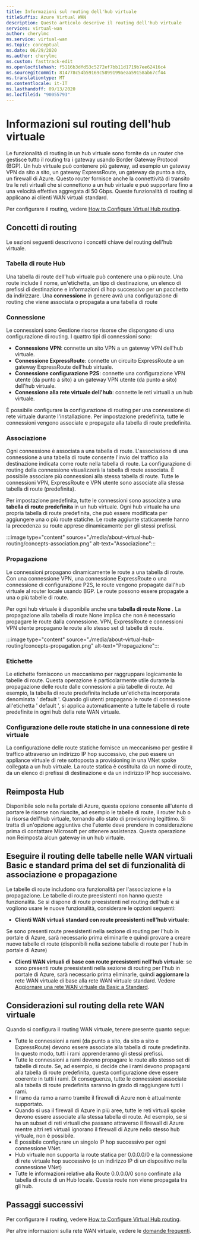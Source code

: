 ```yaml
---
title: Informazioni sul routing dell'hub virtuale
titleSuffix: Azure Virtual WAN
description: Questo articolo descrive il routing dell'hub virtuale
services: virtual-wan
author: cherylmc
ms.service: virtual-wan
ms.topic: conceptual
ms.date: 06/29/2020
ms.author: cherylmc
ms.custom: fasttrack-edit
ms.openlocfilehash: f5116b3dfd53c5272ef7bb11d1719b7ee62416c4
ms.sourcegitcommit: 814778c54b59169c5899199aeaa59158ab67cf44
ms.translationtype: MT
ms.contentlocale: it-IT
ms.lasthandoff: 09/13/2020
ms.locfileid: "90055793"
---
```

# <a name="about-virtual-hub-routing"></a>Informazioni sul routing dell'hub virtuale

Le funzionalità di routing in un hub virtuale sono fornite da un router che gestisce tutto il routing tra i gateway usando Border Gateway Protocol (BGP). Un hub virtuale può contenere più gateway, ad esempio un gateway VPN da sito a sito, un gateway ExpressRoute, un gateway da punto a sito, un firewall di Azure. Questo router fornisce anche la connettività di transito tra le reti virtuali che si connettono a un hub virtuale e può supportare fino a una velocità effettiva aggregata di 50 Gbps. Queste funzionalità di routing si applicano ai clienti WAN virtuali standard. 

Per configurare il routing, vedere [How to Configure Virtual Hub routing](how-to-virtual-hub-routing.md).

## <a name="routing-concepts"></a><a name="concepts"></a>Concetti di routing

Le sezioni seguenti descrivono i concetti chiave del routing dell'hub virtuale.

### <a name="hub-route-table"></a><a name="hub-route"></a>Tabella di route Hub

Una tabella di route dell'hub virtuale può contenere una o più route. Una route include il nome, un'etichetta, un tipo di destinazione, un elenco di prefissi di destinazione e informazioni di hop successivo per un pacchetto da indirizzare. Una **connessione** in genere avrà una configurazione di routing che viene associata o propagata a una tabella di route

### <a name="connection"></a><a name="connection"></a>Connessione

Le connessioni sono Gestione risorse risorse che dispongono di una configurazione di routing. I quattro tipi di connessioni sono:

* **Connessione VPN**: connette un sito VPN a un gateway VPN dell'hub virtuale.
* **Connessione ExpressRoute**: connette un circuito ExpressRoute a un gateway ExpressRoute dell'hub virtuale.
* **Connessione configurazione P2S**: connette una configurazione VPN utente (da punto a sito) a un gateway VPN utente (da punto a sito) dell'hub virtuale.
* **Connessione alla rete virtuale dell'hub**: connette le reti virtuali a un hub virtuale.

È possibile configurare la configurazione di routing per una connessione di rete virtuale durante l'installazione. Per impostazione predefinita, tutte le connessioni vengono associate e propagate alla tabella di route predefinita.

### <a name="association"></a><a name="association"></a>Associazione

Ogni connessione è associata a una tabella di route. L'associazione di una connessione a una tabella di route consente l'invio del traffico alla destinazione indicata come route nella tabella di route. La configurazione di routing della connessione visualizzerà la tabella di route associata.  È possibile associare più connessioni alla stessa tabella di route. Tutte le connessioni VPN, ExpressRoute e VPN utente sono associate alla stessa tabella di route (predefinita).

Per impostazione predefinita, tutte le connessioni sono associate a una **tabella di route predefinita** in un hub virtuale. Ogni hub virtuale ha una propria tabella di route predefinita, che può essere modificata per aggiungere una o più route statiche. Le route aggiunte staticamente hanno la precedenza su route apprese dinamicamente per gli stessi prefissi.

:::image type="content" source="./media/about-virtual-hub-routing/concepts-association.png" alt-text="Associazione":::

### <a name="propagation"></a><a name="propagation"></a>Propagazione

Le connessioni propagano dinamicamente le route a una tabella di route. Con una connessione VPN, una connessione ExpressRoute o una connessione di configurazione P2S, le route vengono propagate dall'hub virtuale al router locale usando BGP. Le route possono essere propagate a una o più tabelle di route.

Per ogni hub virtuale è disponibile anche una **tabella di route None** . La propagazione alla tabella di route None implica che non è necessario propagare le route dalla connessione. VPN, ExpressRoute e connessioni VPN utente propagano le route allo stesso set di tabelle di route.

:::image type="content" source="./media/about-virtual-hub-routing/concepts-propagation.png" alt-text="Propagazione":::

### <a name="labels"></a><a name="static"></a>Etichette
Le etichette forniscono un meccanismo per raggruppare logicamente le tabelle di route. Questa operazione è particolarmente utile durante la propagazione delle route dalle connessioni a più tabelle di route. Ad esempio, la tabella di route predefinita include un'etichetta incorporata denominata ' default '. Quando gli utenti propagano le route di connessione all'etichetta ' default ', si applica automaticamente a tutte le tabelle di route predefinite in ogni hub della rete WAN virtuale. 

### <a name="configuring-static-routes-in-a-virtual-network-connection"></a><a name="static"></a>Configurazione delle route statiche in una connessione di rete virtuale

La configurazione delle route statiche fornisce un meccanismo per gestire il traffico attraverso un indirizzo IP hop successivo, che può essere un appliance virtuale di rete sottoposta a provisioning in una VNet spoke collegata a un hub virtuale. La route statica è costituita da un nome di route, da un elenco di prefissi di destinazione e da un indirizzo IP hop successivo.

## <a name="reset-hub"></a><a name="route"></a>Reimposta Hub
Disponibile solo nella portale di Azure, questa opzione consente all'utente di portare le risorse non riuscite, ad esempio le tabelle di route, il router hub o la risorsa dell'hub virtuale, tornando allo stato di provisioning legittimo. Si tratta di un'opzione aggiuntiva che l'utente deve prendere in considerazione prima di contattare Microsoft per ottenere assistenza. Questa operazione non Reimposta alcun gateway in un hub virtuale. 

## <a name="route-tables-in-basic-and-standard-virtual-wans-prior-to-the-feature-set-of-association-and-propagation"></a><a name="route"></a>Eseguire il routing delle tabelle nelle WAN virtuali Basic e standard prima del set di funzionalità di associazione e propagazione

Le tabelle di route includono ora funzionalità per l'associazione e la propagazione. Le tabelle di route preesistenti non hanno queste funzionalità. Se si dispone di route preesistenti nel routing dell'hub e si vogliono usare le nuove funzionalità, considerare le opzioni seguenti:

* **Clienti WAN virtuali standard con route preesistenti nell'hub virtuale**:

Se sono presenti route preesistenti nella sezione di routing per l'hub in portale di Azure, sarà necessario prima eliminarle e quindi provare a creare nuove tabelle di route (disponibili nella sezione tabelle di route per l'hub in portale di Azure)

* **Clienti WAN virtuali di base con route preesistenti nell'hub virtuale**: se sono presenti route preesistenti nella sezione di routing per l'hub in portale di Azure, sarà necessario prima eliminarle, quindi **aggiornare** la rete WAN virtuale di base alla rete WAN virtuale standard. Vedere [Aggiornare una rete WAN virtuale da Basic a Standard](upgrade-virtual-wan.md).

## <a name="virtual-wan-routing-considerations"></a><a name="considerations"></a>Considerazioni sul routing della rete WAN virtuale

Quando si configura il routing WAN virtuale, tenere presente quanto segue:

* Tutte le connessioni a rami (da punto a sito, da sito a sito e ExpressRoute) devono essere associate alla tabella di route predefinita. In questo modo, tutti i rami apprenderanno gli stessi prefissi.
* Tutte le connessioni a rami devono propagare le route allo stesso set di tabelle di route. Se, ad esempio, si decide che i rami devono propagarsi alla tabella di route predefinita, questa configurazione deve essere coerente in tutti i rami. Di conseguenza, tutte le connessioni associate alla tabella di route predefinita saranno in grado di raggiungere tutti i rami.
* Il ramo da ramo a ramo tramite il firewall di Azure non è attualmente supportato.
* Quando si usa il firewall di Azure in più aree, tutte le reti virtuali spoke devono essere associate alla stessa tabella di route. Ad esempio, se si ha un subset di reti virtuali che passano attraverso il firewall di Azure mentre altri reti virtuali ignorano il firewall di Azure nello stesso hub virtuale, non è possibile.
* È possibile configurare un singolo IP hop successivo per ogni connessione VNet.
* Hub virtuale non supporta la route statica per 0.0.0.0/0 e la connessione di rete virtuale hop successivo (o un indirizzo IP di un dispositivo nella connessione VNet)
* Tutte le informazioni relative alla Route 0.0.0.0/0 sono confinate alla tabella di route di un Hub locale. Questa route non viene propagata tra gli hub.

## <a name="next-steps"></a>Passaggi successivi

Per configurare il routing, vedere [How to Configure Virtual Hub routing](how-to-virtual-hub-routing.md).

Per altre informazioni sulla rete WAN virtuale, vedere le [domande frequenti](virtual-wan-faq.md).

